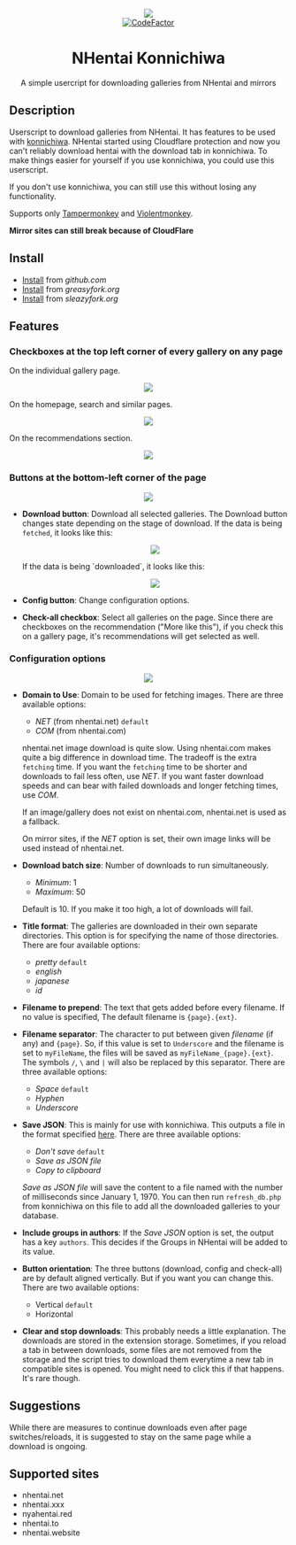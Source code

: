 <p align="center">
  <img src="assets/logo.png">
  <br>
  <a href="https://www.codefactor.io/repository/github/naiymu/nhentai-konnichiwa/overview/main"><img src="https://www.codefactor.io/repository/github/naiymu/nhentai-konnichiwa/badge/main" alt="CodeFactor" /></a>
</p>
<h1 align="center">NHentai Konnichiwa</h1>
<p align="center">
  A simple usercript for downloading galleries from NHentai and mirrors
</p>

## Description
Userscript to download galleries from NHentai. It has features to be used with
[konnichiwa](https://github.com/naiymu/konnichiwa). NHentai started using
Cloudflare protection and now you can't reliably download hentai with the
download tab in konnichiwa. To make things easier for yourself if you use
konnichiwa, you could use this userscript.

If you don't use konnichiwa, you can still use this without losing any
functionality.

Supports only
[Tampermonkey](https://www.tampermonkey.net/)
and
[Violentmonkey](https://violentmonkey.github.io/).

**Mirror sites can still break because of CloudFlare**

## Install
- [Install](https://raw.githubusercontent.com/naiymu/nhentai-konnichiwa/master/nhentai-konnichiwa.user.js) from *github.com*
- [Install](https://greasyfork.org/scripts/446488-nhentai-konnichiwa/code/NHentai%20Konnichiwa.user.js) from *greasyfork.org*
- [Install](https://sleazyfork.org/scripts/446488-nhentai-konnichiwa/code/NHentai%20Konnichiwa.user.js) from *sleazyfork.org*

## Features
### Checkboxes at the top left corner of every gallery on any page

On the individual gallery page.

<p align="center">
  <img src="assets/gallery.png">
</p>

On the homepage, search and similar pages.

<p align="center">
  <img src="assets/home.png">
</p>

On the recommendations section.

<p align="center">
  <img src="assets/recommendations.png">
</p>

### Buttons at the bottom-left corner of the page
<p align="center">
  <img src="assets/buttons.png">
</p>

- **Download button**: Download all selected galleries. The Download button changes state depending on the stage of download.
    If the data is being `fetched`, it looks like this:
    <p align="center">
      <img src="assets/fetching.png">
    </p>
    If the data is being `downloaded`, it looks like this:
    <p align="center">
      <img src="assets/downloading.png">
    </p>

- **Config button**: Change configuration options.

- **Check-all checkbox**: Select all galleries on the page. Since there are
checkboxes on the recommendation ("More like this"), if you check this on a
gallery page, it's recommendations will get selected as well.

### Configuration options

<p align="center">
  <img src="assets/config.png">
</p>

- **Domain to Use**: Domain to be used for fetching images. There are three
available options:

    - *NET* (from nhentai.net) `default`
    - *COM* (from nhentai.com)

    nhentai.net image download is quite slow. Using nhentai.com makes quite a big
    difference in download time. The tradeoff is the extra `fetching` time. If
    you want the `fetching` time to be shorter and downloads to fail less
    often, use *NET*. If you want faster download speeds and can bear with failed
    downloads and longer fetching times, use *COM*.

    If an image/gallery does not exist on nhentai.com, nhentai.net is used as a
    fallback.

    On mirror sites, if the *NET* option is set, their own image links will be used
    instead of nhentai.net.

- **Download batch size**: Number of downloads to run simultaneously.

    - *Minimum*: 1
    - *Maximum*: 50

    Default is 10. If you make it too high, a lot of downloads will fail.

- **Title format**: The galleries are downloaded in their own separate
directories. This option is for specifying the name of those directories.
There are four available options:

    - *pretty* `default`
    - *english*
    - *japanese*
    - *id*

- **Filename to prepend**: The text that gets added before every filename. If no
value is specified, The default filename is `{page}.{ext}`.

- **Filename separator**: The character to put between given *filename* (if any)
and `{page}`. So, if this value is set to `Underscore` and the filename is
set to `myFileName`, the files will be saved as `myFileName_{page}.{ext}`. The
symbols `/`, `\` and `|` will also be replaced by this separator.
There are three available options:

    - *Space* `default`
    - *Hyphen*
    - *Underscore*

- **Save JSON**: This is mainly for use with konnichiwa. This outputs a file in
the format specified
[here](https://github.com/naiymu/konnichiwa#with-the-refresh_db-script). There
are three available options:

    - *Don't save* `default`
    - *Save as JSON file*
    - *Copy to clipboard*

    *Save as JSON file* will save the content to a file named with the number of
    milliseconds since January 1, 1970. You can then run `refresh_db.php` from
    konnichiwa on this file to add all the downloaded galleries to your database.

- **Include groups in authors**: If the *Save JSON* option is set, the output
has a key `authors`. This decides if the Groups in NHentai will be added to
its value.

- **Button orientation**: The three buttons (download, config and check-all) are
by default aligned vertically. But if you want you can change this. There are
two available options:

    - Vertical `default`
    - Horizontal

- **Clear and stop downloads**: This probably needs a little explanation. The
downloads are stored in the extension storage. Sometimes, if you reload a tab
in between downloads, some files are not removed from the storage and the
script tries to download them everytime a new tab in compatible sites is
opened. You might need to click this if that happens. It's rare though.

## Suggestions
While there are measures to continue downloads even after page
switches/reloads, it is suggested to stay on the same page while a download
is ongoing.

## Supported sites
- nhentai.net
- nhentai.xxx
- nyahentai.red
- nhentai.to
- nhentai.website
